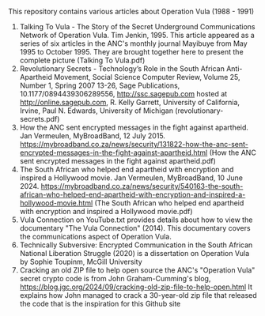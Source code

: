 This repository contains various articles about Operation Vula (1988 - 1991)

1. Talking To Vula - The Story of the Secret Underground Communications Network of Operation Vula. Tim Jenkin, 1995. This article appeared as a series of six articles in the ANC's monthly journal Mayibuye from May 1995 to October 1995. They are brought together here to present the complete picture (Talking To Vula.pdf)
2. Revolutionary Secrets - Technology’s Role in the South African Anti-Apartheid Movement, Social Science Computer Review, Volume 25, Number 1, Spring 2007 13-26, Sage Publications, 10.1177/0894439306289556, http://ssc.sagepub.com hosted at http://online.sagepub.com, R. Kelly Garrett, University of California, Irvine, Paul N. Edwards, University of Michigan (revolutionary-secrets.pdf)
3. How the ANC sent encrypted messages in the fight against apartheid. Jan Vermeulen, MyBroadBand, 12 July 2015. https://mybroadband.co.za/news/security/131822-how-the-anc-sent-encrypted-messages-in-the-fight-against-apartheid.html (How the ANC sent encrypted messages in the fight against apartheid.pdf)
4. The South African who helped end apartheid with encryption and inspired a Hollywood movie. Jan Vermeulen, MyBroadBand, 10 June 2024. https://mybroadband.co.za/news/security/540163-the-south-african-who-helped-end-apartheid-with-encryption-and-inspired-a-hollywood-movie.html (The South African who helped end apartheid with encryption and inspired a Hollywood movie.pdf)
5. Vula Connection on YouTube.txt provides details about how to view the documentary "The Vula Connection" (2014). This documentary covers the communications aspect of Operation Vula.
6. Technically Subversive: Encrypted Communication in the South African National Liberation Struggle (2020) is a dissertation on Operation Vula by Sophie Toupinm, McGill University
7. Cracking an old ZIP file to help open source the ANC's "Operation Vula" secret crypto code is from John Graham-Cumming's blog, https://blog.jgc.org/2024/09/cracking-old-zip-file-to-help-open.html It explains how John managed to crack a 30-year-old zip file that released the code that is the inspiration for this Github site

